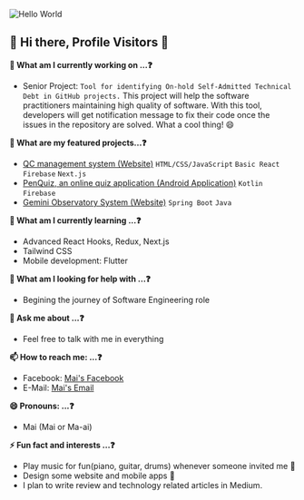 ![Hello World](https://media.giphy.com/media/h408T6Y5GfmXBKW62l/giphy.gif)

## 🌈 Hi there, Profile Visitors 👋

**🔭 What am I currently working on ...❓**
  - Senior Project: `Tool for identifying On-hold Self-Admitted Technical Debt in GitHub projects.` This project will help the software practitioners maintaining high quality of software. With this tool, developers will get notification message to fix their code once the issues in the repository are solved. What a cool thing! 😄
  
**🚀 What are my featured projects...❓**
  - [QC management system (Website)](https://github.com/maijsp/wong-wai-vit) `HTML/CSS/JavaScript` `Basic React` `Firebase` `Next.js`
  - [PenQuiz, an online quiz application (Android Application)](https://github.com/maijsp/penquiz) `Kotlin` `Firebase`
  - [Gemini Observatory System (Website)](https://github.com/maijsp/GeminiFive) `Spring Boot` `Java`
  
**🌱 What am I currently learning ...❓**
  - Advanced React Hooks, Redux, Next.js
  - Tailwind CSS
  - Mobile development: Flutter
  
<!--**👯 I’m looking to collaborate on ...**-->

**🤔 What am I looking for help with ...❓**
  - Begining the journey of Software Engineering role
  
**💬 Ask me about ...❓**
  - Feel free to talk with me in everything 
  
**📫 How to reach me: ...❓**
  - Facebook: [Mai's Facebook](https://www.facebook.com/mungkung.mai/)
  - E-Mail: [Mai's Email](mailto:saranphon.mai@gmail.com)
  
**😄 Pronouns: ...❓**
  - Mai (Mai or Ma-ai)
  
**⚡ Fun fact and interests ...❓**
  - Play music for fun(piano, guitar, drums) whenever someone invited me 🎹
  - Design some website and mobile apps 🎨
  - I plan to write review and technology related articles in Medium.
